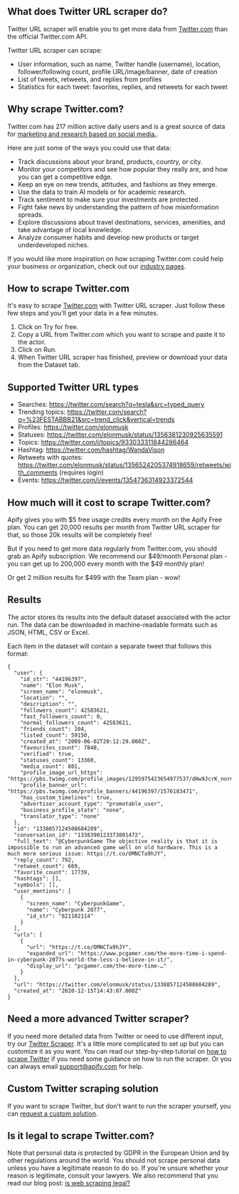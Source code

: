 ## What does Twitter URL scraper do?
Twitter URL scraper will enable you to get more data from [Twitter.com](https://twitter.com/home) than the official Twitter.com API.

Twitter URL scraper can scrape:
- User information, such as name, Twitter handle (username), location, follower/following count, profile URL/image/banner, date of creation
- List of tweets, retweets, and replies from profiles
- Statistics for each tweet: favorites, replies, and retweets for each tweet

## Why scrape Twitter.com?
Twitter.com has 217 million active daily users and is a great source of data for [marketing and research based on social media.](https://apify.com/industries/marketing-and-media).

Here are just some of the ways you could use that data:
- Track discussions about your brand, products, country, or city.
- Monitor your competitors and see how popular they really are, and how you can get a competitive edge.
- Keep an eye on new trends, attitudes, and fashions as they emerge.
- Use the data to train AI models or for academic research.
- Track sentiment to make sure your investments are protected.
- Fight fake news by understanding the pattern of how misinformation spreads.
- Explore discussions about travel destinations, services, amenities, and take advantage of local knowledge.
- Analyze consumer habits and develop new products or target underdeveloped niches.

If you would like more inspiration on how scraping Twitter.com could help your business or organization, check out our [industry pages](https://apify.com/industries).

## How to scrape Twitter.com
It's easy to scrape [Twitter.com](https://twitter.com/home) with Twitter URL scraper. Just follow these few steps and you'll get your data in a few minutes.

1. Click on Try for free.
2. Copy a URL from Twitter.com which you want to scrape and paste it to the actor.
3. Click on Run.
4. When Twitter URL scraper has finished, preview or download your data from the Dataset tab.

## Supported Twitter URL types

* Searches: https://twitter.com/search?q=tesla&src=typed_query
* Trending topics: https://twitter.com/search?q=%23FESTABBB21&src=trend_click&vertical=trends
* Profiles: https://twitter.com/elonmusk
* Statuses: https://twitter.com/elonmusk/status/1356381230925635591
* Topics: https://twitter.com/i/topics/933033311844286464
* Hashtag: https://twitter.com/hashtag/WandaVison
* Retweets with quotes: https://twitter.com/elonmusk/status/1356524205374918659/retweets/with_comments (requires login)
* Events: https://twitter.com/i/events/1354736314923372544

## How much will it cost to scrape Twitter.com?
Apify gives you with $5 free usage credits every month on the Apify Free plan. You can get 20,000 results per month from Twitter URL scraper for that, so those 20k results will be completely free!

But if you need to get more data regularly from Twitter.com, you should grab an Apify subscription. We recommend our $49/month Personal plan - you can get up to 200,000 every month with the $49 monthly plan! 

Or get 2 million results for $499 with the Team plan - wow!

## Results
The actor stores its results into the default dataset associated with the actor run. The data can be downloaded in machine-readable formats such as JSON, HTML, CSV or Excel.

Each item in the dataset will contain a separate tweet that follows this format:

```jsonc
{
  "user": {
    "id_str": "44196397",
    "name": "Elon Musk",
    "screen_name": "elonmusk",
    "location": "",
    "description": "",
    "followers_count": 42583621,
    "fast_followers_count": 0,
    "normal_followers_count": 42583621,
    "friends_count": 104,
    "listed_count": 59150,
    "created_at": "2009-06-02T20:12:29.000Z",
    "favourites_count": 7840,
    "verified": true,
    "statuses_count": 13360,
    "media_count": 801,
    "profile_image_url_https": "https://pbs.twimg.com/profile_images/1295975423654977537/dHw9JcrK_normal.jpg",
    "profile_banner_url": "https://pbs.twimg.com/profile_banners/44196397/1576183471",
    "has_custom_timelines": true,
    "advertiser_account_type": "promotable_user",
    "business_profile_state": "none",
    "translator_type": "none"
  },
  "id": "1338857124508684289",
  "conversation_id": "1338390123373801472",
  "full_text": "@CyberpunkGame The objective reality is that it is impossible to run an advanced game well on old hardware. This is a much more serious issue: https://t.co/OMNCTa9hJY",
  "reply_count": 792,
  "retweet_count": 669,
  "favorite_count": 17739,
  "hashtags": [],
  "symbols": [],
  "user_mentions": [
    {
      "screen_name": "CyberpunkGame",
      "name": "Cyberpunk 2077",
      "id_str": "821102114"
    }
  ],
  "urls": [
    {
      "url": "https://t.co/OMNCTa9hJY",
      "expanded_url": "https://www.pcgamer.com/the-more-time-i-spend-in-cyberpunk-2077s-world-the-less-i-believe-in-it/",
      "display_url": "pcgamer.com/the-more-time-…"
    }
  ],
  "url": "https://twitter.com/elonmusk/status/1338857124508684289",
  "created_at": "2020-12-15T14:43:07.000Z"
}
```

## Need a more advanced Twitter scraper?
If you need more detailed data from Twitter or need to use different input, try our [Twitter Scraper](https://apify.com/vdrmota/twitter-scraper). It's a little more complicated to set up but you can customize it as you want.
You can read our step-by-step tutorial on [how to scrape Twitter](https://blog.apify.com/how-to-scrape-tweets-and-more-on-twitter-59330e6fb522/) if you need some guidance on how to run the scraper. Or you can always email support@apify.com for help.

## Custom Twitter scraping solution
If you want to scrape Twitter, but don't want to run the scraper yourself, you can [request a custom solution](https://apify.com/custom-solutions).

## Is it legal to scrape Twitter.com?
Note that personal data is protected by GDPR in the European Union and by other regulations around the world. You should not scrape personal data unless you have a legitimate reason to do so. If you're unsure whether your reason is legitimate, consult your lawyers. We also recommend that you read our blog post: [is web scraping legal?](https://blog.apify.com/is-web-scraping-legal/)
